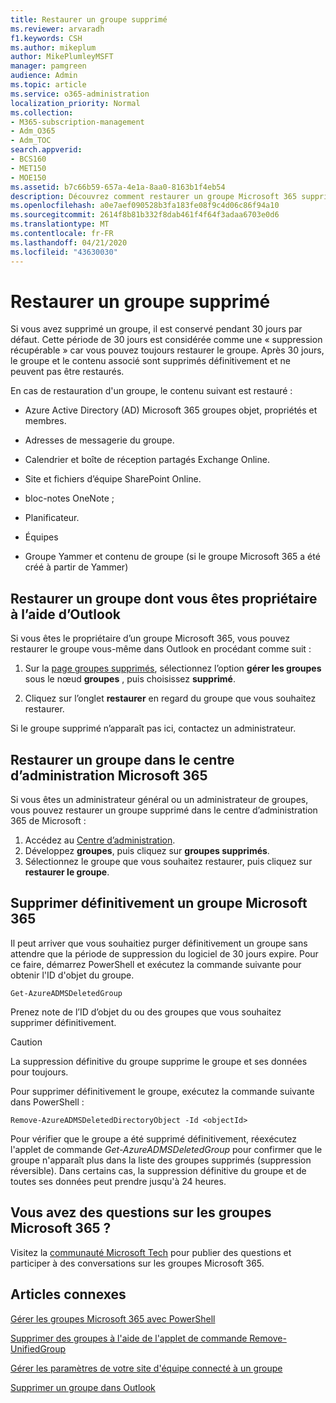 ```yaml
---
title: Restaurer un groupe supprimé
ms.reviewer: arvaradh
f1.keywords: CSH
ms.author: mikeplum
author: MikePlumleyMSFT
manager: pamgreen
audience: Admin
ms.topic: article
ms.service: o365-administration
localization_priority: Normal
ms.collection:
- M365-subscription-management
- Adm_O365
- Adm_TOC
search.appverid:
- BCS160
- MET150
- MOE150
ms.assetid: b7c66b59-657a-4e1a-8aa0-8163b1f4eb54
description: Découvrez comment restaurer un groupe Microsoft 365 supprimé.
ms.openlocfilehash: a0e7aef090528b3fa183fe08f9c4d06c86f94a10
ms.sourcegitcommit: 2614f8b81b332f8dab461f4f64f3adaa6703e0d6
ms.translationtype: MT
ms.contentlocale: fr-FR
ms.lasthandoff: 04/21/2020
ms.locfileid: "43630030"
---
```

# <a name="restore-a-deleted-group"></a>Restaurer un groupe supprimé

Si vous avez supprimé un groupe, il est conservé pendant 30 jours par défaut. Cette période de 30 jours est considérée comme une « suppression récupérable » car vous pouvez toujours restaurer le groupe. Après 30 jours, le groupe et le contenu associé sont supprimés définitivement et ne peuvent pas être restaurés.

En cas de restauration d'un groupe, le contenu suivant est restauré :
  
- Azure Active Directory (AD) Microsoft 365 groupes objet, propriétés et membres.
    
- Adresses de messagerie du groupe.
    
- Calendrier et boîte de réception partagés Exchange Online.
    
- Site et fichiers d’équipe SharePoint Online.
    
- bloc-notes OneNote ;
    
- Planificateur.
    
- Équipes

- Groupe Yammer et contenu de groupe (si le groupe Microsoft 365 a été créé à partir de Yammer)

## <a name="restore-a-group-that-you-own-by-using-outlook"></a>Restaurer un groupe dont vous êtes propriétaire à l’aide d’Outlook

Si vous êtes le propriétaire d’un groupe Microsoft 365, vous pouvez restaurer le groupe vous-même dans Outlook en procédant comme suit :

1. Sur la [page groupes supprimés](https://outlook.office.com/people/group/deleted), sélectionnez l’option **gérer les groupes** sous le nœud **groupes** , puis choisissez **supprimé**.

2. Cliquez sur l’onglet **restaurer** en regard du groupe que vous souhaitez restaurer.

Si le groupe supprimé n’apparaît pas ici, contactez un administrateur.

## <a name="restore-a-group-in-the-microsoft-365-admin-center"></a>Restaurer un groupe dans le centre d’administration Microsoft 365

Si vous êtes un administrateur général ou un administrateur de groupes, vous pouvez restaurer un groupe supprimé dans le centre d’administration 365 de Microsoft :

1. Accédez au [Centre d’administration](https://admin.microsoft.com).
2. Développez **groupes**, puis cliquez sur **groupes supprimés**.
3. Sélectionnez le groupe que vous souhaitez restaurer, puis cliquez sur **restaurer le groupe**.
  
## <a name="permanently-delete-a-microsoft-365-group"></a>Supprimer définitivement un groupe Microsoft 365

Il peut arriver que vous souhaitiez purger définitivement un groupe sans attendre que la période de suppression du logiciel de 30 jours expire. Pour ce faire, démarrez PowerShell et exécutez la commande suivante pour obtenir l'ID d'objet du groupe.
  
```
Get-AzureADMSDeletedGroup
```

Prenez note de l’ID d’objet du ou des groupes que vous souhaitez supprimer définitivement.
  
> [!CAUTION]
> La suppression définitive du groupe supprime le groupe et ses données pour toujours. 
  
Pour supprimer définitivement le groupe, exécutez la commande suivante dans PowerShell :
  
```
Remove-AzureADMSDeletedDirectoryObject -Id <objectId>
```

Pour vérifier que le groupe a été supprimé définitivement, réexécutez l'applet de commande  *Get-AzureADMSDeletedGroup*  pour confirmer que le groupe n'apparaît plus dans la liste des groupes supprimés (suppression réversible). Dans certains cas, la suppression définitive du groupe et de toutes ses données peut prendre jusqu'à 24 heures. 
  
## <a name="got-questions-about-microsoft-365-groups"></a>Vous avez des questions sur les groupes Microsoft 365 ?

Visitez la [communauté Microsoft Tech](https://techcommunity.microsoft.com/t5/Office-365-Groups/ct-p/Office365Groups) pour publier des questions et participer à des conversations sur les groupes Microsoft 365. 
  
## <a name="related-articles"></a>Articles connexes

[Gérer les groupes Microsoft 365 avec PowerShell](https://support.office.com/article/aeb669aa-1770-4537-9de2-a82ac11b0540)
  
[Supprimer des groupes à l'aide de l'applet de commande Remove-UnifiedGroup](https://technet.microsoft.com/library/mt238270%28v=exchg.160%29.aspx)
  
[Gérer les paramètres de votre site d'équipe connecté à un groupe](https://support.office.com/article/8376034d-d0c7-446e-9178-6ab51c58df42.aspx)
  
[Supprimer un groupe dans Outlook](https://support.office.com/article/ca7f5a9e-ae4f-4cbe-a4bc-89c469d1726f.aspx)
